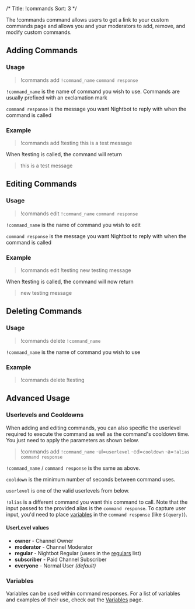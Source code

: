 /*
Title: !commands
Sort: 3
*/

The !commands command allows users to get a link to your custom commands page and allows you and your moderators to add, remove, and modify custom commands.

## Adding Commands

### Usage

> !commands add `!command_name` `command response`

`!command_name` is the name of command you wish to use. Commands are usually prefixed with an exclamation mark

`command response` is the message you want Nightbot to reply with when the command is called

### Example

> !commands add !testing this is a test message

When !testing is called, the command will return

> this is a test message

## Editing Commands

### Usage

> !commands edit `!command_name` `command response`

`!command_name` is the name of command you wish to edit

`command response` is the message you want Nightbot to reply with when the command is called

### Example

> !commands edit !testing new testing message

When !testing is called, the command will now return

> new testing message

## Deleting Commands

### Usage

> !commands delete `!command_name`

`!command_name` is the name of command you wish to use

### Example

> !commands delete !testing

## Advanced Usage

### Userlevels and Cooldowns

When adding and editing commands, you can also specific the userlevel required to execute the command as well as the command's cooldown time. You just need to apply the parameters as shown below.

> !commands add `!command_name` -ul=`userlevel` -cd=`cooldown` -a=`!alias` `command response`

`!command_name` / `command response` is the same as above.

`cooldown` is the minimum number of seconds between command uses.

`userlevel` is one of the valid userlevels from below.

`!alias` is a different command you want this command to call. Note that the input passed to the provided alias is the `command response`. To capture user input, you'd need to place [variables](https://docs.nightbot.tv/commands/variables) in the `command response` (like `$(query)`).

#### UserLevel values

* **owner** - Channel Owner
* **moderator** - Channel Moderator
* **regular** - Nightbot Regular (users in the [regulars](https://docs.nightbot.tv/control-panel/regulars) list)
* **subscriber** - Paid Channel Subscriber
* **everyone** - Normal User *(default)*

### Variables

Variables can be used within command responses. For a list of variables and examples of their use, check out the [Variables](https://docs.nightbot.tv/commands/variables) page.
